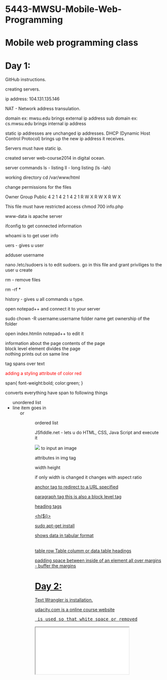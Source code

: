 5443-MWSU-Mobile-Web-Programming
================================

Mobile web programming class
================================

Day 1:
================================

GitHub instructions.

creating servers.

ip address: 104.131.135.146

NAT - Network address transulation.

domain ex: mwsu.edu brings external ip address
sub domain ex: cs.mwsu.edu brings internal ip address

static ip addresses are unchanged ip addresses.
DHCP (Dynamic Host Control Protocol) brings up the new ip address it receives.

Servers must have static ip.

created server web-course2014 in digital ocean.

server commands
ls - listing
ll - long listing (ls -lah)

working directory cd /var/www/html

change permissions for the files

Owner   Group   Public
4 2 1   4 2 1   4 2 1
R W X   R W X   R W X

This file must have restricted access
chmod 700 info.php

www-data is apache server

ifconfig to get connected information

whoami is to get user info

uers - gives u user

adduser username


nano /etc/sudoers
is to edit sudoers.
go in this file and grant priviliges to the user u create


rm - remove files

rm -rf *

history - gives u all commands u type.

open notepad++ and connect it to your server


sudo chown -R  username:username folder name
get ownership of the folder

open index.htmlin notepad++ to edit it

<head> information about the page </head>
<body> contents of the page </body>

<!-- comment tag -->

<div> block level element divides the page</div> nothing prints out on same line

<span> tag spans over text

<span style="color:red"> adding a styling attribute of color red


span{
font-weight:bold;
color:green;
}

converts everything have span to following things

<ul> unordered list
<li> line item goes in <ul> or <ol>

<ol> ordered list


JSfiddle.net - lets u do HTML, CSS, Java Script and execute it

<img src="path to image"> to input an image

attributes in img tag

width
height

if only width is changed it changes with aspect ratio


<a href="any URL"> anchor tag to redirect to a URL specified

<p> paragraph tag this is also a block level tag

<h1-6> heading tags

<?php start php tag ?>
<h{$i}>


sudo apt-get install 


<table> shows data in tabular format</table>
<tr> table row
<td> Table columm or data
<th> table headings


padding space between inside of an element all over
margins - buffer the margins


Day 2:
================================

Text Wrangler is installation.

udacity.com is a online course website

<pre> is used so that white space or removed

<iframe src="url"> can bring other pages of html from another sources pages

associative arrays are introduced

take a snippet from bootsnipp.com

go to bootstrapcdn.com to get complete bootstrap

Day 3:
================================

GitHub instructions:
create a new folder and a file using touch file name


intialise git in folder
git init

git add -A to add all the files in the folder

git commit - m "your messsage"

git config --global user.name "hakuva"
to link github username to ur folder

it config --global user.email "sampatisai93@gmail.com"
to link github email to ur folder

git remote add origin git@github.com:hakuva/repository.git

git push -u origin master


git add -A
git commit -m "Adding my first file"
git config --global user.name "hakuva"
git commit -m "Adding my first file"
git config --global user.email "sampatisai93@gmail.com"
git config --global user.name "hakuva"
git commit -m "Adding my first file"
git status
git remote add origin git@github.com:hakuva/5443-MWSU-Mobile-Web-Programming.git
git push -u origin master
cd
cd ~/
ll
cd .ssh
ll
ssh-keygen
ll
cat id_rsa.pub
ssh-keygen -T rsa -C sampatisai93@gmail.com
ssh-keygen -t rsa -C sampatisai93@gmail.com
cat id_rsa.pub



copy rsa key

go to your folde type ssh -T git@github.com
